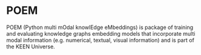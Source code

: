 # POEM
POEM (Python multi mOdal knowlEdge eMbeddings) is  package of training and evaluating knowledge graphs embedding models that incorporate multi modal information (e.g. numerical, textual, visual information) and is part of the KEEN Universe.
